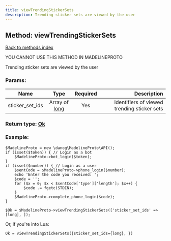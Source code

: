 ```yaml
---
title: viewTrendingStickerSets
description: Trending sticker sets are viewed by the user
---
```

## Method: viewTrendingStickerSets  
[Back to methods index](index.md)


YOU CANNOT USE THIS METHOD IN MADELINEPROTO


Trending sticker sets are viewed by the user

### Params:

| Name     |    Type       | Required | Description |
|----------|:-------------:|:--------:|------------:|
|sticker\_set\_ids|Array of [long](../types/long.md) | Yes|Identifiers of viewed trending sticker sets|


### Return type: [Ok](../types/Ok.md)

### Example:


```
$MadelineProto = new \danog\MadelineProto\API();
if (isset($token)) { // Login as a bot
    $MadelineProto->bot_login($token);
}
if (isset($number)) { // Login as a user
    $sentCode = $MadelineProto->phone_login($number);
    echo 'Enter the code you received: ';
    $code = '';
    for ($x = 0; $x < $sentCode['type']['length']; $x++) {
        $code .= fgetc(STDIN);
    }
    $MadelineProto->complete_phone_login($code);
}

$Ok = $MadelineProto->viewTrendingStickerSets(['sticker_set_ids' => [long], ]);
```

Or, if you're into Lua:

```
Ok = viewTrendingStickerSets({sticker_set_ids={long}, })
```

